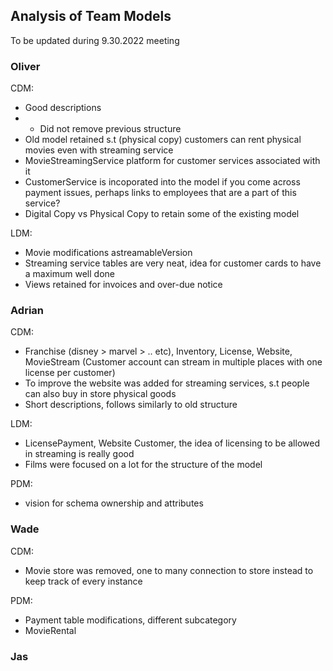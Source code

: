 ## Analysis of Team Models

To be updated during 9.30.2022 meeting

### Oliver

CDM:
- Good descriptions
- - Did not remove previous structure 
- Old model retained s.t (physical copy) customers can rent physical movies even with streaming service
- MovieStreamingService platform for customer services associated with it 
- CustomerService is incoporated into the model if you come across payment issues, perhaps links to employees that are a part of this service?
- Digital Copy vs Physical Copy to retain some of the existing model

LDM:
- Movie modifications astreamableVersion
- Streaming service tables are very neat, idea for customer cards to have a maximum well done
- Views retained for invoices and over-due notice


### Adrian

CDM:
- Franchise (disney > marvel > .. etc), Inventory, License, Website, MovieStream (Customer account can stream in multiple places with one license per customer)
- To improve the website was added for streaming services, s.t people can also buy in store physical goods
- Short descriptions, follows similarly to old structure

LDM:
- LicensePayment, Website Customer, the idea of licensing to be allowed in streaming is really good
- Films were focused on a lot for the structure of the model

PDM:
-  vision for schema ownership and attributes

### Wade 

CDM:
- Movie store was removed, one to many connection to store instead to keep track of every instance

PDM:
- Payment table modifications, different subcategory
- MovieRental

### Jas


